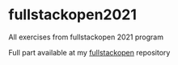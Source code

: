 # fullstackopen2021
All exercises from fullstackopen 2021 program

Full part available at my [fullstackopen](https://github.com/dianyehezkiel/fullstackopen) repository
